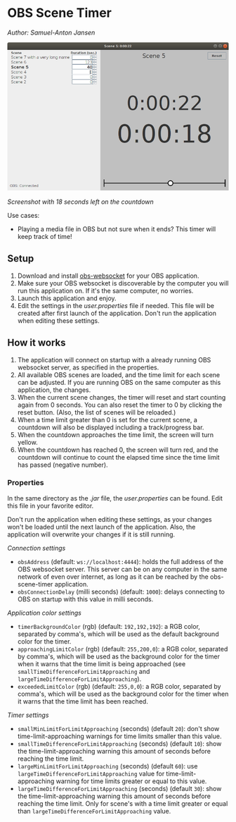 # OBS Scene Timer

_Author: Samuel-Anton Jansen_

![Screenshot 1](img/screenshot1.png)

_Screenshot with 18 seconds left on the countdown_

Use cases:

* Playing a media file in OBS but not sure when it ends? This timer will keep track of time!

## Setup

1. Download and install [obs-websocket](https://github.com/Palakis/obs-websocket) for your OBS application.
1. Make sure your OBS websocket is discoverable by the computer you will run this application on. If it's the same computer, no worries. 
1. Launch this application and enjoy.
1. Edit the settings in the _user.properties_ file if needed. This file will be created after first launch of the application. Don't run the application when editing these settings.

## How it works

1. The application will connect on startup with a already running OBS websocket server, as specified in the properties.
1. All available OBS scenes are loaded, and the time limit for each scene can be adjusted. If you are running OBS on the same computer as this application, the changes.
1. When the current scene changes, the timer will reset and start counting again from 0 seconds. You can also reset the timer to 0 by clicking the reset button. (Also, the list of scenes will be reloaded.)
1. When a time limit greater than 0 is set for the current scene, a countdown will also be displayed including a track/progress bar.
1. When the countdown approaches the time limit, the screen will turn yellow. 
1. When the countdown has reached 0, the screen will turn red, and the countdown will continue to count the elapsed time since the time limit has passed (negative number).


### Properties

In the same directory as the _.jar_ file, the _user.properties_ can be found. Edit this file in your favorite editor. 

Don't run the application when editing these settings, as your changes won't be loaded until the next launch of the application. Also, the application will overwrite your changes if it is still running. 

_Connection settings_

* `obsAddress` (default: `ws://localhost:4444`): holds the full address of the OBS websocket server. This server can be on any computer in the same network of even over internet, as long as it can be reached by the obs-scene-timer application.
* `obsConnectionDelay` (milli seconds) (default: `1000`): delays connecting to OBS on startup with this value in milli seconds.

_Application color settings_

* `timerBackgroundColor` (rgb) (default: `192,192,192`): a RGB color, separated by comma's, which will be used as the default background color for the timer.
* `approachingLimitColor` (rgb) (default: `255,200,0`): a RGB color, separated by comma's, which will be used as the background color for the timer when it warns that the time limit is being approached (see `smallTimeDifferenceForLimitApproaching` and `largeTimeDifferenceForLimitApproaching`).
* `exceededLimitColor` (rgb) (default: `255,0,0`): a RGB color, separated by comma's, which will be used as the background color for the timer when it warns that the time limit has been reached.

 _Timer settings_
 
 * `smallMinLimitForLimitApproaching` (seconds) (default `20`): don't show time-limit-approaching warnings for time limits smaller than this value.
 * `smallTimeDifferenceForLimitApproaching` (seconds) (default `10`): show the time-limit-approaching warning this amount of seconds before reaching the time limit.
 * `largeMinLimitForLimitApproaching` (seconds) (default `60`): use `largeTimeDifferenceForLimitApproaching` value for time-limit-approaching warning for time limits greater or equal to this value.  
 * `largeTimeDifferenceForLimitApproaching` (seconds) (default `30`): show the time-limit-approaching warning this amount of seconds before reaching the time limit. Only for scene's with a time limit greater or equal than `largeTimeDifferenceForLimitApproaching` value.
 